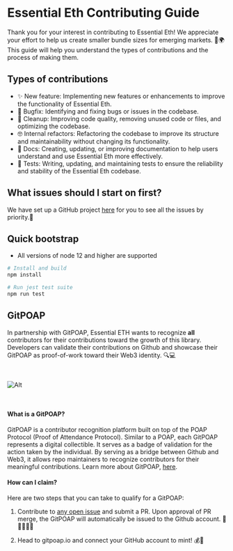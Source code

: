 # Essential Eth Contributing Guide

Thank you for your interest in contributing to Essential Eth! We appreciate your effort to help us create smaller bundle sizes for emerging markets. 🙌🌍 This guide will help you understand the types of contributions and the process of making them.

## Types of contributions

- ✨ New feature: Implementing new features or enhancements to improve the functionality of Essential Eth.
- 🐛 Bugfix: Identifying and fixing bugs or issues in the codebase.
- 🧼 Cleanup: Improving code quality, removing unused code or files, and optimizing the codebase.
- 🤓 Internal refactors: Refactoring the codebase to improve its structure and maintainability without changing its functionality.
- 📓 Docs: Creating, updating, or improving documentation to help users understand and use Essential Eth more effectively.
- 🧪 Tests: Writing, updating, and maintaining tests to ensure the reliability and stability of the Essential Eth codebase.

## What issues should I start on first?

We have set up a GitHub project [here](https://github.com/dawsbot/essential-eth/projects/1) for you to see all the issues by priority.🚀

## Quick bootstrap

- All versions of node 12 and higher are supported

```bash
# Install and build
npm install

# Run jest test suite
npm run test
```

## GitPOAP

In partnership with GitPOAP, Essential ETH wants to recognize **all** contributors for their contributions toward the growth of this library. Developers can validate their contributions on Github and showcase their GitPOAP as proof-of-work toward their Web3 identity. 🔍💻

<br/>

![Alt](https://www.gitpoap.io/_next/image?url=https%3A%2F%2Fassets.poap.xyz%2Fgitpoap3a-2023-essential-eth-contributor-2022-logo-1670961141021.png&w=750&q=75)

<br/>

#### What is a GitPOAP?

GitPOAP is a contributor recognition platform built on top of the POAP Protocol (Proof of Attendance Protocol). Similar to a POAP, each GitPOAP represents a digital collectible. It serves as a badge of validation for the action taken by the individual. By serving as a bridge between Github and Web3, it allows repo maintainers to recognize contributors for their meaningful contributions. Learn more about GitPOAP, [here](https://www.gitpoap.io/).

#### How can I claim?

Here are two steps that you can take to qualify for a GitPOAP:

1. Contribute to [any open issue](https://github.com/dawsbot/essential-eth/issues) and submit a PR. Upon approval of PR merge, the GitPOAP will automatically be issued to the Github account. 🤝👩‍💻👨‍💻

2. Head to gitpoap.io and connect your GitHub account to mint! 💰🔗
